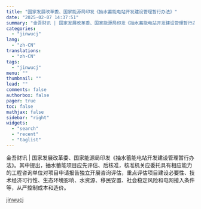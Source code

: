 ```yaml
---
title: "国家发展改革委、国家能源局印发《抽水蓄能电站开发建设管理暂行办法》"
date: "2025-02-07 14:37:51"
summary: "金吾财讯 | 国家发展改革委、国家能源局印发《抽水蓄能电站开发建设管理暂行办法》。其中提出，抽水蓄能..."
categories:
  - "jinwucj"
lang:
  - "zh-CN"
translations:
  - "zh-CN"
tags:
  - "jinwucj"
menu: ""
thumbnail: ""
lead: ""
comments: false
authorbox: false
pager: true
toc: false
mathjax: false
sidebar: "right"
widgets:
  - "search"
  - "recent"
  - "taglist"
---
```


金吾财讯 | 国家发展改革委、国家能源局印发《抽水蓄能电站开发建设管理暂行办法》。其中提出，抽水蓄能项目应先评估、后核准，核准机关应委托具有相应能力的工程咨询单位对项目申请报告独立开展咨询评估，重点评估项目建设必要性、技术经济可行性、生态环境影响、水资源、移民安置、社会稳定风险和电网接入条件等，从严控制成本和造价。

[jinwucj](https://sky.szfiu.com/info/hk/details/265598799)
